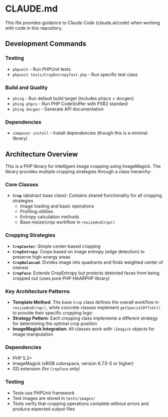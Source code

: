 # CLAUDE.md

This file provides guidance to Claude Code (claude.ai/code) when working with code in this repository.

## Development Commands

### Testing
- `phpunit` - Run PHPUnit tests
- `phpunit tests/CropEntropyTest.php` - Run specific test class

### Build and Quality
- `phing` - Run default build target (includes phpcs + docgen)
- `phing phpcs` - Run PHP CodeSniffer with PSR2 standard
- `phing docgen` - Generate API documentation

### Dependencies
- `composer install` - Install dependencies (though this is a minimal library)

## Architecture Overview

This is a PHP library for intelligent image cropping using ImageMagick. The library provides multiple cropping strategies through a class hierarchy:

### Core Classes
- **`Crop`** (abstract base class): Contains shared functionality for all cropping strategies
  - Image loading and basic operations
  - Profiling utilities
  - Entropy calculation methods
  - Base resize/crop workflow in `resizeAndCrop()`

### Cropping Strategies
- **`CropCenter`**: Simple center-based cropping
- **`CropEntropy`**: Crops based on image entropy (edge detection) to preserve high-energy areas
- **`CropBalanced`**: Divides image into quadrants and finds weighted center of interest
- **`CropFace`**: Extends CropEntropy but protects detected faces from being cropped out (uses pure PHP HAARPHP library)

### Key Architecture Patterns
- **Template Method**: The base `Crop` class defines the overall workflow in `resizeAndCrop()`, while concrete classes implement `getSpecialOffset()` to provide their specific cropping logic
- **Strategy Pattern**: Each cropping class implements a different strategy for determining the optimal crop position
- **ImageMagick Integration**: All classes work with `\Imagick` objects for image manipulation

### Dependencies
- PHP 5.3+
- ImageMagick (sRGB colorspace, version 6.7.5-5 or higher)
- GD extension (for `CropFace` only)

### Testing
- Tests use PHPUnit framework
- Test images are stored in `tests/images/`
- Tests verify that cropping operations complete without errors and produce expected output files
